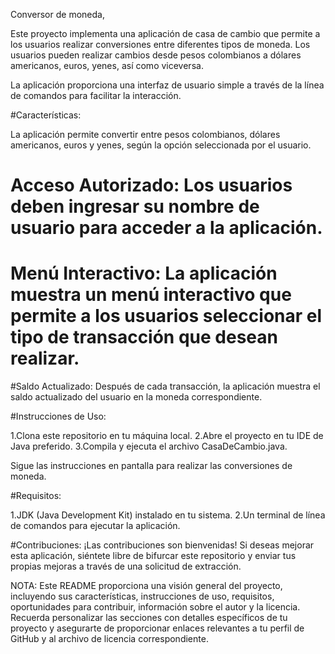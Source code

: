 Conversor de moneda,

Este proyecto implementa una aplicación de casa de cambio que permite a los usuarios realizar conversiones entre diferentes tipos de moneda. Los usuarios pueden realizar cambios desde pesos colombianos a dólares americanos, euros, yenes, así como viceversa. 

La aplicación proporciona una interfaz de usuario simple a través de la línea de comandos para facilitar la interacción.

#Características:

La aplicación permite convertir entre pesos colombianos, dólares americanos, euros y yenes, según la opción seleccionada por el usuario.

# Acceso Autorizado: Los usuarios deben ingresar su nombre de usuario para acceder a la aplicación.
# Menú Interactivo: La aplicación muestra un menú interactivo que permite a los usuarios seleccionar el tipo de transacción que desean realizar.
#Saldo Actualizado: Después de cada transacción, la aplicación muestra el saldo actualizado del usuario en la moneda correspondiente.

#Instrucciones de Uso:

1.Clona este repositorio en tu máquina local.
2.Abre el proyecto en tu IDE de Java preferido.
3.Compila y ejecuta el archivo CasaDeCambio.java.

Sigue las instrucciones en pantalla para realizar las conversiones de moneda.

#Requisitos:

1.JDK (Java Development Kit) instalado en tu sistema.
2.Un terminal de línea de comandos para ejecutar la aplicación.

#Contribuciones:
¡Las contribuciones son bienvenidas! Si deseas mejorar esta aplicación, siéntete libre de bifurcar este repositorio y enviar tus propias mejoras a través de una solicitud de extracción.

NOTA: Este README proporciona una visión general del proyecto, incluyendo sus características, instrucciones de uso, requisitos, oportunidades para contribuir, información sobre el autor y la licencia. Recuerda personalizar las secciones con detalles específicos de tu proyecto y asegurarte de proporcionar enlaces relevantes a tu perfil de GitHub y al archivo de licencia correspondiente.
